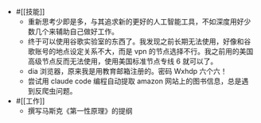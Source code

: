 - #[[技能]]
    - 重新思考少即是多，与其追求新的更好的人工智能工具，不如深度用好少数几个来辅助自己做好工作。
    - 终于可以使用谷歌实验室的东西了。我发现之前长期无法使用，好像和谷歌账号的地点设定关系不大，而是 vpn 的节点选择不行。我之前用的美国高级节点反而无法使用，使用美国标准节点专线 6 就可以了。
    - dia 浏览器，原来我是用教育邮箱注册的。密码 Wxhdp 六个六！
    - 尝试用 claude code 编程自动提取 amazon 网站上的图书信息，总是遇到反爬虫问题。
- #[[工作]]
    - 撰写马斯克《第一性原理》的提纲

